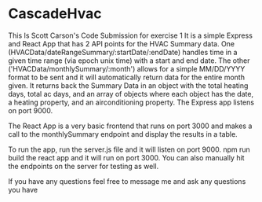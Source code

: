 # CascadeHvac

This Is Scott Carson's Code Submission for exercise 1
It is a simple Express and React App that has 2 API points for the HVAC Summary data. One (HVACData/dateRangeSummary/:startDate/:endDate) handles time in a given time range (via epoch unix time) with a start and end date. The other ('HVACData/monthlySummary/:month') allows for a simple MM/DD/YYYY format to be sent and it will automatically return data for the entire month given. It returns back the Summary Data in an object with the total heating days, total ac days, and an array of objects where each object has the date, a heating property, and an airconditioning property. The Express app listens on port 9000.

The React App is a very basic frontend that runs on port 3000 and makes a call to the monthlySummary endpoint and display the results in a table.

To run the app, run the server.js file and it will listen on port 9000. npm run build the react app and it will run on port 3000. You can also manually hit the endpoints on the server for testing as well.

If you have any questions feel free to message me and ask any questions you have
